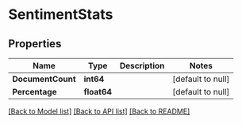 # SentimentStats

## Properties
Name | Type | Description | Notes
------------ | ------------- | ------------- | -------------
**DocumentCount** | **int64** |  | [default to null]
**Percentage** | **float64** |  | [default to null]

[[Back to Model list]](../README.md#documentation-for-models) [[Back to API list]](../README.md#documentation-for-api-endpoints) [[Back to README]](../README.md)

